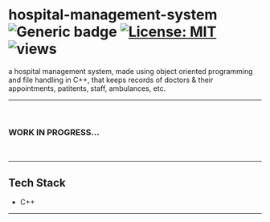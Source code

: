 # hospital-management-system &nbsp; ![Generic badge](https://img.shields.io/badge/University-Project-red.svg) [![License: MIT](https://img.shields.io/badge/License-MIT-yellow.svg)](https://en.wikipedia.org/wiki/MIT_License) ![views](https://visitor-badge.glitch.me/badge?page_id=code-chaser.h-m-s) &nbsp;
 a hospital management system, made using object oriented programming and file handling in C++, that keeps records of doctors & their appointments, patitents, staff, ambulances, etc.

___

<br>

### **WORK IN PROGRESS...**


<br>

___

## Tech Stack
* C++

___
